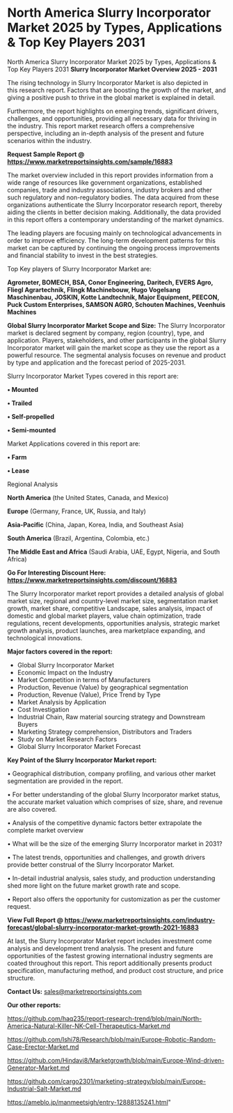 # North America Slurry Incorporator Market 2025 by Types, Applications & Top Key Players 2031
 North America Slurry Incorporator Market 2025 by Types, Applications & Top Key Players 2031
<Strong> Slurry Incorporator Market Overview 2025 - 2031</strong>

The rising technology in Slurry Incorporator Market is also depicted in this research report. Factors that are boosting the growth of the market, and giving a positive push to thrive in the global market is explained in detail.

Furthermore, the report highlights on emerging trends, significant drivers, challenges, and opportunities, providing all necessary data for thriving in the industry. This report market research offers a comprehensive perspective, including an in-depth analysis of the present and future scenarios within the industry.

<strong>Request Sample Report @ <a href=https://www.marketreportsinsights.com/sample/16883>https://www.marketreportsinsights.com/sample/16883</a></strong>

The market overview included in this report provides information from a wide range of resources like government organizations, established companies, trade and industry associations, industry brokers and other such regulatory and non-regulatory bodies. The data acquired from these organizations authenticate the Slurry Incorporator research report, thereby aiding the clients in better decision making. Additionally, the data provided in this report offers a contemporary understanding of the market dynamics.

The leading players are focusing mainly on technological advancements in order to improve efficiency. The long-term development patterns for this market can be captured by continuing the ongoing process improvements and financial stability to invest in the best strategies.

Top Key players of Slurry Incorporator Market are:

<strong>Agrometer, BOMECH, BSA, Conor Engineering, Daritech, EVERS Agro, Fliegl Agrartechnik, Flingk Machinebouw, Hugo Vogelsang Maschinenbau, JOSKIN, Kotte Landtechnik, Major Equipment, PEECON, Puck Custom Enterprises, SAMSON AGRO, Schouten Machines, Veenhuis Machines</strong>

<strong><b>Global Slurry Incorporator Market Scope and Size:</b></strong>
The Slurry Incorporator market is declared segment by company, region (country), type, and application. Players, stakeholders, and other participants in the global Slurry Incorporator market will gain the market scope as they use the report as a powerful resource. The segmental analysis focuses on revenue and product by type and application and the forecast period of 2025-2031.

Slurry Incorporator Market Types covered in this report are:

<strong>• Mounted

• Trailed

• Self-propelled

• Semi-mounted</strong>

Market Applications covered in this report are:

<strong>• Farm

• Lease</strong> 

Regional Analysis

<strong>North America</strong> (the United States, Canada, and Mexico)

<strong>Europe</strong> (Germany, France, UK, Russia, and Italy)

<strong>Asia-Pacific</strong> (China, Japan, Korea, India, and Southeast Asia)

<strong>South America</strong> (Brazil, Argentina, Colombia, etc.)

<strong>The Middle East and Africa</strong> (Saudi Arabia, UAE, Egypt, Nigeria, and South Africa)

<strong>Go For Interesting Discount Here: <a href=https://www.marketreportsinsights.com/discount/16883>https://www.marketreportsinsights.com/discount/16883</a></strong>

The Slurry Incorporator market report provides a detailed analysis of global market size, regional and country-level market size, segmentation market growth, market share, competitive Landscape, sales analysis, impact of domestic and global market players, value chain optimization, trade regulations, recent developments, opportunities analysis, strategic market growth analysis, product launches, area marketplace expanding, and technological innovations.

<strong><b>Major factors covered in the report:</b></strong>
<ul>
  <li>Global Slurry Incorporator Market </li>
  <li>Economic Impact on the Industry</li>
  <li>Market Competition in terms of Manufacturers</li>
  <li>Production, Revenue (Value) by geographical segmentation</li>
  <li>Production, Revenue (Value), Price Trend by Type</li>
  <li>Market Analysis by Application</li>
  <li>Cost Investigation</li>
  <li>Industrial Chain, Raw material sourcing strategy and Downstream Buyers</li>
  <li>Marketing Strategy comprehension, Distributors and Traders</li>
  <li>Study on Market Research Factors</li>
  <li>Global Slurry Incorporator Market Forecast</li>
</ul>

<strong><b>Key Point of the Slurry Incorporator Market report:</b></strong>

• Geographical distribution, company profiling, and various other market segmentation are provided in the report.

• For better understanding of the global Slurry Incorporator market status, the accurate market valuation which comprises of size, share, and revenue are also covered.

• Analysis of the competitive dynamic factors better extrapolate the complete market overview

• What will be the size of the emerging Slurry Incorporator market in 2031?

• The latest trends, opportunities and challenges, and growth drivers provide better construal of the Slurry Incorporator Market.

• In-detail industrial analysis, sales study, and production understanding shed more light on the future market growth rate and scope.

• Report also offers the opportunity for customization as per the customer request.

<strong><b>View Full Report @ <a href=https://www.marketreportsinsights.com/industry-forecast/global-slurry-incorporator-market-growth-2021-16883>https://www.marketreportsinsights.com/industry-forecast/global-slurry-incorporator-market-growth-2021-16883</a></b></strong>


At last, the Slurry Incorporator Market report includes investment come analysis and development trend analysis. The present and future opportunities of the fastest growing international industry segments are coated throughout this report. This report additionally presents product specification, manufacturing method, and product cost structure, and price structure.

<strong>Contact Us:</strong>
sales@marketreportsinsights.com

<strong>Our other reports:</strong>

<a href=https://github.com/haq235/report-research-trend/blob/main/North-America-Natural-Killer-NK-Cell-Therapeutics-Market.md>https://github.com/haq235/report-research-trend/blob/main/North-America-Natural-Killer-NK-Cell-Therapeutics-Market.md</a>

<a href=https://github.com/Ishi78/Research/blob/main/Europe-Robotic-Random-Case-Erector-Market.md>https://github.com/Ishi78/Research/blob/main/Europe-Robotic-Random-Case-Erector-Market.md</a>

<a href=https://github.com/Hindavi8/Marketgrowth/blob/main/Europe-Wind-driven-Generator-Market.md>https://github.com/Hindavi8/Marketgrowth/blob/main/Europe-Wind-driven-Generator-Market.md</a>

<a href=https://github.com/cargo2301/marketing-strategy/blob/main/Europe-Industrial-Salt-Market.md>https://github.com/cargo2301/marketing-strategy/blob/main/Europe-Industrial-Salt-Market.md</a>

<a href=https://ameblo.jp/manmeetsigh/entry-12888135241.html>https://ameblo.jp/manmeetsigh/entry-12888135241.html</a>"
